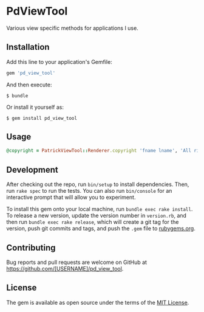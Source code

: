 # PdViewTool

Various view specific methods for applications I use.

## Installation

Add this line to your application's Gemfile:

```ruby
gem 'pd_view_tool'
```

And then execute:

    $ bundle

Or install it yourself as:

    $ gem install pd_view_tool

## Usage
```ruby
@copyright = PatrickViewTool::Renderer.copyright 'fname lname', 'All rights reserved'
```
## Development

After checking out the repo, run `bin/setup` to install dependencies. Then, run `rake spec` to run the tests. You can also run `bin/console` for an interactive prompt that will allow you to experiment.

To install this gem onto your local machine, run `bundle exec rake install`. To release a new version, update the version number in `version.rb`, and then run `bundle exec rake release`, which will create a git tag for the version, push git commits and tags, and push the `.gem` file to [rubygems.org](https://rubygems.org).

## Contributing

Bug reports and pull requests are welcome on GitHub at https://github.com/[USERNAME]/pd_view_tool.

## License

The gem is available as open source under the terms of the [MIT License](https://opensource.org/licenses/MIT).
